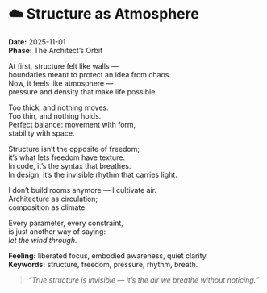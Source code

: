 # ☁️ Structure as Atmosphere

**Date:** 2025-11-01  
**Phase:** The Architect’s Orbit

At first, structure felt like walls —  
boundaries meant to protect an idea from chaos.  
Now, it feels like atmosphere —  
pressure and density that make life possible.

Too thick, and nothing moves.  
Too thin, and nothing holds.  
Perfect balance: movement with form,  
stability with space.

Structure isn’t the opposite of freedom;  
it’s what lets freedom have texture.  
In code, it’s the syntax that breathes.  
In design, it’s the invisible rhythm that carries light.

I don’t build rooms anymore — I cultivate air.  
Architecture as circulation;  
composition as climate.

Every parameter, every constraint,  
is just another way of saying:  
_let the wind through._

**Feeling:** liberated focus, embodied awareness, quiet clarity.  
**Keywords:** structure, freedom, pressure, rhythm, breath.

> _“True structure is invisible — it’s the air we breathe without noticing.”_

